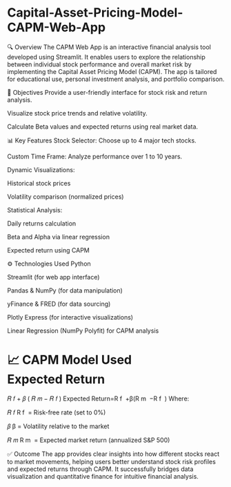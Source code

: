 # Capital-Asset-Pricing-Model-CAPM-Web-App

🔍 Overview
The CAPM Web App is an interactive financial analysis tool developed using Streamlit. It enables users to explore the relationship between individual stock performance and overall market risk by implementing the Capital Asset Pricing Model (CAPM). The app is tailored for educational use, personal investment analysis, and portfolio comparison.

🎯 Objectives
Provide a user-friendly interface for stock risk and return analysis.

Visualize stock price trends and relative volatility.

Calculate Beta values and expected returns using real market data.

📊 Key Features
Stock Selector: Choose up to 4 major tech stocks.

Custom Time Frame: Analyze performance over 1 to 10 years.

Dynamic Visualizations:

Historical stock prices

Volatility comparison (normalized prices)

Statistical Analysis:

Daily returns calculation

Beta and Alpha via linear regression

Expected return using CAPM

⚙️ Technologies Used
Python

Streamlit (for web app interface)

Pandas & NumPy (for data manipulation)

yFinance & FRED (for data sourcing)

Plotly Express (for interactive visualizations)

Linear Regression (NumPy Polyfit) for CAPM analysis

📈 CAPM Model Used
Expected Return
=
𝑅
𝑓
+
𝛽
(
𝑅
𝑚
−
𝑅
𝑓
)
Expected Return=R 
f
​
 +β(R 
m
​
 −R 
f
​
 )
Where:

𝑅
𝑓
R 
f
​
  = Risk-free rate (set to 0%)

𝛽
β = Volatility relative to the market

𝑅
𝑚
R 
m
​
  = Expected market return (annualized S&P 500)

✅ Outcome
The app provides clear insights into how different stocks react to market movements, helping users better understand stock risk profiles and expected returns through CAPM. It successfully bridges data visualization and quantitative finance for intuitive financial analysis.
